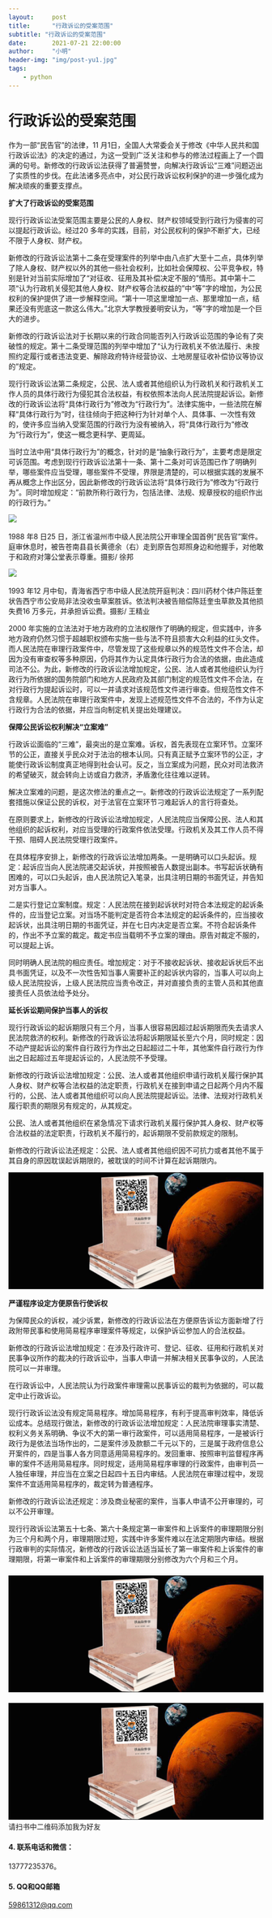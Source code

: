```yaml
---
layout:     post
title:      "行政诉讼的受案范围"
subtitle: "行政诉讼的受案范围"
date:       2021-07-21 22:00:00
author:     "小明"
header-img: "img/post-yu1.jpg"
tags:
    - python
---
```


# 行政诉讼的受案范围

作为一部“民告官”的法律，11 月1日，全国人大常委会关于修改《中华人民共和国行政诉讼法》的决定的通过，为这一受到广泛关注和参与的修法过程画上了一个圆满的句号。新修改的行政诉讼法获得了普遍赞誉，向解决行政诉讼“三难”问题迈出了实质性的步伐。在此法诸多亮点中，对公民行政诉讼权利保护的进一步强化成为解决顽疾的重要支撑点。

**扩大了行政诉讼的受案范围**

现行行政诉讼法受案范围主要是公民的人身权、财产权领域受到行政行为侵害的可以提起行政诉讼。经过20 多年的实践，目前，对公民权利的保护不断扩大，已经不限于人身权、财产权。

新修改的行政诉讼法第十二条在受理案件的列举中由八点扩大至十二点，具体列举了除人身权、财产权以外的其他一些社会权利，比如社会保障权、公平竞争权，特别是针对当前实际增加了“对征收、征用及其补偿决定不服的”情形。其中第十二项“认为行政机关侵犯其他人身权、财产权等合法权益的”中“等”字的增加，为公民权利的保护提供了进一步解释空间。“第十一项这里增加一点、那里增加一点，结果还没有兜底这一款这么伟大。”北京大学教授姜明安认为，“等”字的增加是一个巨大的进步。

新修改的行政诉讼法对于长期以来的行政合同能否列入行政诉讼范围的争论有了突破性的规定。第十二条受理范围的列举中增加了“认为行政机关不依法履行、未按照约定履行或者违法变更、解除政府特许经营协议、土地房屋征收补偿协议等协议的”规定。

现行行政诉讼法第二条规定，公民、法人或者其他组织认为行政机关和行政机关工作人员的具体行政行为侵犯其合法权益，有权依照本法向人民法院提起诉讼。新修改的行政诉讼法将“具体行政行为”修改为“行政行为”。法律实施中，一些法院在解释“具体行政行为”时，往往倾向于把这种行为针对单个人、具体事、一次性有效的，使许多应当纳入受案范围的行政行为没有被纳入，将“具体行政行为”修改为“行政行为”，使这一概念更科学、更周延。

当时立法中用“具体行政行为”的概念，针对的是“抽象行政行为”，主要考虑是限定可诉范围。考虑到现行行政诉讼法第十一条、第十二条对可诉范围已作了明确列举，哪些案件应当受理，哪些案件不受理，界限是清楚的，可以根据实践的发展不再从概念上作出区分，因此新修改的行政诉讼法将“具体行政行为”修改为“行政行为”。同时增加规定：“前款所称行政行为，包括法律、法规、规章授权的组织作出的行政行为。”

![](http://www.npc.gov.cn/zgrdw/npc/zgrdzz/attachement/png/site1/20141227/00247e0e3e6016084a6419.png)

1988 年8 日25 日，浙江省温州市中级人民法院公开审理全国首例“民告官”案件。庭审休息时，被告苍南县县长黄德余（右）走到原告包郑照身边和他握手，对他敢于和政府对簿公堂表示尊重。摄影/ 徐邦

![](http://www.npc.gov.cn/zgrdw/npc/zgrdzz/attachement/png/site1/20141227/00247e0e3e6016084a5c18.png)

1993 年12 月中旬，青海省西宁市中级人民法院开庭判决：四川药材个体户陈廷奎状告西宁市公安局非法没收虫草案胜诉。依法判决被告赔偿陈廷奎虫草款及其他损失费16 万多元，并承担诉讼费。摄影/ 王精业

2000 年实施的立法法对于地方政府的立法权限作了明确的规定，但实践中，许多地方政府仍然习惯于超越职权颁布实施一些与法不符且损害大众利益的红头文件。而人民法院在审理行政案件中，尽管发现了这些规章以外的规范性文件不合法，却因为没有审查权等多种原因，仍将其作为认定具体行政行为合法的依据，由此造成司法不公。为此，新修改的行政诉讼法增加规定，公民、法人或者其他组织认为行政行为所依据的国务院部门和地方人民政府及其部门制定的规范性文件不合法，在对行政行为提起诉讼时，可以一并请求对该规范性文件进行审查。但规范性文件不含规章。人民法院在审理行政案件中，发现上述规范性文件不合法的，不作为认定行政行为合法的依据，并应当向制定机关提出处理建议。

**保障公民诉讼权利解决“立案难”**

行政诉讼面临的“三难”，最突出的是立案难。诉权，首先表现在立案环节。立案环节的公正，直接关乎民众对于法治的根本认同。只有真正赋予立案环节的公正，才能使行政诉讼制度真正地得到社会认可。反之，当立案成为问题，民众对司法救济的希望破灭，就会转向上访或自力救济，矛盾激化往往难以逆转。

解决立案难的问题，是这次修法的重点之一。新修改的行政诉讼法规定了一系列配套措施以保证公民的诉权，对于法官在立案环节刁难起诉人的言行将查处。

在原则要求上，新修改的行政诉讼法增加规定，人民法院应当保障公民、法人和其他组织的起诉权利，对应当受理的行政案件依法受理。行政机关及其工作人员不得干预、阻碍人民法院受理行政案件。

在具体程序安排上，新修改的行政诉讼法增加两条。一是明确可以口头起诉。规定：起诉应当向人民法院递交起诉状，并按照被告人数提出副本。书写起诉状确有困难的，可以口头起诉，由人民法院记入笔录，出具注明日期的书面凭证，并告知对方当事人。

二是实行登记立案制度。规定：人民法院在接到起诉状时对符合本法规定的起诉条件的，应当登记立案。对当场不能判定是否符合本法规定的起诉条件的，应当接收起诉状，出具注明日期的书面凭证，并在七日内决定是否立案。不符合起诉条件的，作出不予立案的裁定。裁定书应当载明不予立案的理由。原告对裁定不服的，可以提起上诉。

同时明确人民法院的相应责任。增加规定：对于不接收起诉状、接收起诉状后不出具书面凭证，以及不一次性告知当事人需要补正的起诉状内容的，当事人可以向上级人民法院投诉，上级人民法院应当责令改正，并对直接负责的主管人员和其他直接责任人员依法给予处分。

**延长诉讼期间保护当事人的诉权**

现行行政诉讼的起诉期限只有三个月，当事人很容易因超过起诉期限而失去请求人民法院救济的权利。新修改的行政诉讼法将起诉期限延长至六个月，同时规定：因不动产提起诉讼的案件自行政行为作出之日起超过二十年，其他案件自行政行为作出之日起超过五年提起诉讼的，人民法院不予受理。

新修改的行政诉讼法增加规定：公民、法人或者其他组织申请行政机关履行保护其人身权、财产权等合法权益的法定职责，行政机关在接到申请之日起两个月内不履行的，公民、法人或者其他组织可以向人民法院提起诉讼。法律、法规对行政机关履行职责的期限另有规定的，从其规定。

公民、法人或者其他组织在紧急情况下请求行政机关履行保护其人身权、财产权等合法权益的法定职责，行政机关不履行的，起诉期限不受前款规定的限制。

新修改的行政诉讼法还规定：公民、法人或者其他组织因不可抗力或者其他不属于其自身的原因耽误起诉期限的，被耽误的时间不计算在起诉期限内。

![代写诉状维权新闻采访](/img/post-yu1.jpg)

**严谨程序设定方便原告行使诉权**

为保障民众的诉权，减少诉累，新修改的行政诉讼法在方便原告诉讼方面新增了行政附带民事和使用简易程序审理案件等规定，以保护诉讼参加人的合法权益。

新修改的行政诉讼法增加规定：在涉及行政许可、登记、征收、征用和行政机关对民事争议所作的裁决的行政诉讼中，当事人申请一并解决相关民事争议的，人民法院可以一并审理。

在行政诉讼中，人民法院认为行政案件审理需以民事诉讼的裁判为依据的，可以裁定中止行政诉讼。

现行行政诉讼法没有规定简易程序。增加简易程序，有利于提高审判效率，降低诉讼成本。总结现行做法，新修改的行政诉讼法增加规定：人民法院审理事实清楚、权利义务关系明确、争议不大的第一审行政案件，可以适用简易程序，一是被诉行政行为是依法当场作出的，二是案件涉及款额二千元以下的，三是属于政府信息公开案件的，四是当事人各方同意适用简易程序的。发回重审、按照审判监督程序再审的案件不适用简易程序。同时规定，适用简易程序审理的行政案件，由审判员一人独任审理，并应当在立案之日起四十五日内审结。人民法院在审理过程中，发现案件不宜适用简易程序的，裁定转为普通程序。

新修改的行政诉讼法还规定：涉及商业秘密的案件，当事人申请不公开审理的，可以不公开审理。

现行行政诉讼法第五十七条、第六十条规定第一审案件和上诉案件的审理期限分别为三个月和两个月，审理期限过短，实践中许多案件难以在法定期限内审结。根据行政审判的实际情况，新修改的行政诉讼法适当延长了第一审案件和上诉案件的审理期限，将第一审案件和上诉案件的审理期限分别修改为六个月和三个月。

### ![代写诉状维权新闻采访](/img/post-yu1.jpg)

![请扫书中二维码添加我为好友：13777235376](/img/post-yu1.jpg)请扫书中二维码添加我为好友

#### 4. 联系电话和微信：

13777235376。

#### 5. QQ和QQ邮箱

[59861312@qq.com](mailto:59861312@qq.com)
